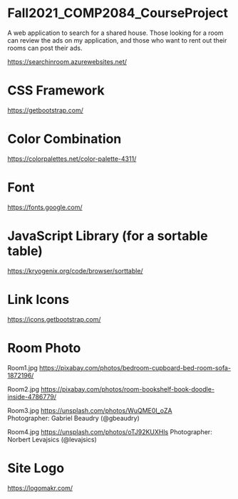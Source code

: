 # Fall2021_COMP2084_CourseProject
A web application to search for a shared house. Those looking for a room can review the ads on my application, and those who want to rent out their rooms can post their ads.


https://searchinroom.azurewebsites.net/

# CSS Framework
https://getbootstrap.com/

# Color Combination
https://colorpalettes.net/color-palette-4311/

# Font
https://fonts.google.com/

# JavaScript Library (for a sortable table)
https://kryogenix.org/code/browser/sorttable/

# Link Icons
https://icons.getbootstrap.com/

# Room Photo
Room1.jpg
https://pixabay.com/photos/bedroom-cupboard-bed-room-sofa-1872196/

Room2.jpg
https://pixabay.com/photos/room-bookshelf-book-doodle-inside-4786779/

Room3.jpg
https://unsplash.com/photos/WuQME0I_oZA <br />
Photographer: Gabriel Beaudry (@gbeaudry)

Room4.jpg
https://unsplash.com/photos/oTJ92KUXHls
Photographer: Norbert Levajsics (@levajsics)

# Site Logo
https://logomakr.com/
